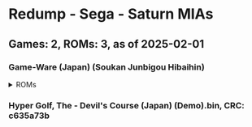 # Redump - Sega - Saturn MIAs
## Games: 2, ROMs: 3, as of 2025-02-01
### Game-Ware (Japan) (Soukan Junbigou Hibaihin)
<details>
<summary>ROMs</summary>

Game-Ware (Japan) (Soukan Junbigou Hibaihin) (Track 1).bin, CRC: 22bbe733

Game-Ware (Japan) (Soukan Junbigou Hibaihin) (Track 2).bin, CRC: 5643fb99
</details>

### Hyper Golf, The - Devil's Course (Japan) (Demo).bin, CRC: c635a73b
